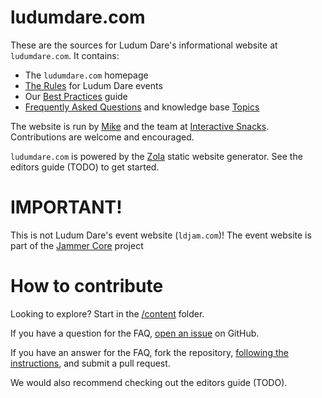 # ludumdare.com
These are the sources for Ludum Dare's informational website at `ludumdare.com`. It contains:

* The `ludumdare.com` homepage
* [The Rules](https://github.com/InteractiveSnacks/ludumdare.com/tree/master/content/resources/rules) for Ludum Dare events
* Our [Best Practices](https://github.com/InteractiveSnacks/ludumdare.com/tree/master/content/resources/best-practices) guide
* [Frequently Asked Questions](https://github.com/InteractiveSnacks/ludumdare.com/tree/master/content/resources/questions) and knowledge base [Topics](https://github.com/InteractiveSnacks/ludumdare.com/tree/master/content/resources/topics)

The website is run by [Mike](https://github.com/mikekasprzak) and the team at [Interactive Snacks](https://github.com/InteractiveSnacks). Contributions are welcome and encouraged.

`ludumdare.com` is powered by the [Zola](https://www.getzola.org) static website generator. See the editors guide (TODO) to get started.


# IMPORTANT!
This is not Ludum Dare's event website (`ldjam.com`)! The event website is part of the [Jammer Core](https://github.com/JammerCore/JammerCore) project


# How to contribute
Looking to explore? Start in the [/content](content/) folder.

If you have a question for the FAQ, [open an issue](https://github.com/LudumDare/ludumdare.com/issues) on GitHub.

If you have an answer for the FAQ, fork the repository, [following the instructions](https://github.com/InteractiveSnacks/ludumdare.com/tree/master/content/resources/faq), and submit a pull request.

We would also recommend checking out the editors guide (TODO).
